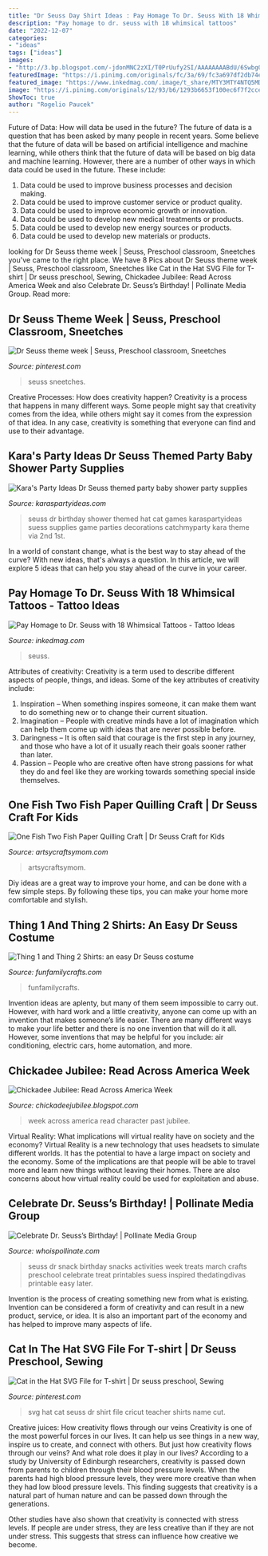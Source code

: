 ```yaml
---
title: "Dr Seuss Day Shirt Ideas : Pay Homage To Dr. Seuss With 18 Whimsical Tattoos"
description: "Pay homage to dr. seuss with 18 whimsical tattoos"
date: "2022-12-07"
categories:
- "ideas"
tags: ["ideas"]
images:
- "http://3.bp.blogspot.com/-jdonMNC2zXI/T0PrUufy2SI/AAAAAAAABdU/6Swbg0p_T8g/s1600/Alice.jpg"
featuredImage: "https://i.pinimg.com/originals/fc/3a/69/fc3a697df2db74e7a0afab18a3dafe86.jpg"
featured_image: "https://www.inkedmag.com/.image/t_share/MTY3MTY4NTQ5MDU0MzI1ODc2/dr-seuss-tattoos-fb.jpg"
image: "https://i.pinimg.com/originals/12/93/b6/1293b6653f100ec6f7f2cce51eb25564.jpg"
ShowToc: true
author: "Rogelio Paucek"
---
```



Future of Data: How will data be used in the future?
The future of data is a question that has been asked by many people in recent years. Some believe that the future of data will be based on artificial intelligence and machine learning, while others think that the future of data will be based on big data and machine learning. However, there are a number of other ways in which data could be used in the future. These include:
1. Data could be used to improve business processes and decision making.
2. Data could be used to improve customer service or product quality.
3. Data could be used to improve economic growth or innovation.
4. Data could be used to develop new medical treatments or products.
5. Data could be used to develop new energy sources or products.
6. Data could be used to develop new materials or products.

	

		
looking for Dr Seuss theme week | Seuss, Preschool classroom, Sneetches you've came to the right place. We have 8 Pics about Dr Seuss theme week | Seuss, Preschool classroom, Sneetches like Cat in the Hat SVG File for T-shirt | Dr seuss preschool, Sewing, Chickadee Jubilee: Read Across America Week and also Celebrate Dr. Seuss’s Birthday! | Pollinate Media Group. Read more:
		
    
## Dr Seuss Theme Week | Seuss, Preschool Classroom, Sneetches

<img loading=lazy src="https://i.pinimg.com/originals/12/93/b6/1293b6653f100ec6f7f2cce51eb25564.jpg" onerror="this.onerror=null;this.src='https://tse2.mm.bing.net/th?id=OIP.DxQfpTe-2zqzeGi0xH8P9gHaNK&amp;pid=15.1';" alt="Dr Seuss theme week | Seuss, Preschool classroom, Sneetches">

_Source: pinterest.com_

>seuss sneetches. 

	

Creative Processes: How does creativity happen?
Creativity is a process that happens in many different ways. Some people might say that creativity comes from the idea, while others might say it comes from the expression of that idea. In any case, creativity is something that everyone can find and use to their advantage.

    
## Kara&#039;s Party Ideas Dr Seuss Themed Party Baby Shower Party Supplies

<img loading=lazy src="http://www.karaspartyideas.com/wp-content/uploads/2013/04/Dr-Seuss_party-game-727x1024_600x845.jpg" onerror="this.onerror=null;this.src='https://tse1.mm.bing.net/th?id=OIP.GG2Eu0uqwyyA8uqsBLABhwHaKb&amp;pid=15.1';" alt="Kara&#039;s Party Ideas Dr Seuss themed party baby shower party supplies">

_Source: karaspartyideas.com_

>seuss dr birthday shower themed hat cat games karaspartyideas suess supplies game parties decorations catchmyparty kara theme via 2nd 1st. 

	

In a world of constant change, what is the best way to stay ahead of the curve? With new ideas, that's always a question. In this article, we will explore 5 ideas that can help you stay ahead of the curve in your career.

    
## Pay Homage To Dr. Seuss With 18 Whimsical Tattoos - Tattoo Ideas

<img loading=lazy src="https://www.inkedmag.com/.image/t_share/MTY3MTY4NTQ5MDU0MzI1ODc2/dr-seuss-tattoos-fb.jpg" onerror="this.onerror=null;this.src='https://tse4.mm.bing.net/th?id=OIP.Oxp6wr-vr1-L-F6W_FQBxQHaD4&amp;pid=15.1';" alt="Pay Homage to Dr. Seuss with 18 Whimsical Tattoos - Tattoo Ideas">

_Source: inkedmag.com_

>seuss. 

	

Attributes of creativity:
Creativity is a term used to describe different aspects of people, things, and ideas. Some of the key attributes of creativity include: 
1. Inspiration – When something inspires someone, it can make them want to do something new or to change their current situation.
2. Imagination – People with creative minds have a lot of imagination which can help them come up with ideas that are never possible before. 
3. Daringness – It is often said that courage is the first step in any journey, and those who have a lot of it usually reach their goals sooner rather than later. 
4. Passion – People who are creative often have strong passions for what they do and feel like they are working towards something special inside themselves.

    
## One Fish Two Fish Paper Quilling Craft | Dr Seuss Craft For Kids

<img loading=lazy src="https://i2.wp.com/artsycraftsymom.com/content/uploads/2019/03/One-Fish-Two-Fish-Quilling-craft-pin-1.jpg?fit=680%2C971&amp;ssl=1" onerror="this.onerror=null;this.src='https://tse4.mm.bing.net/th?id=OIP.LUdxqgRV0bMZwrUmRkBRbgHaKk&amp;pid=15.1';" alt="One Fish Two Fish Paper Quilling Craft | Dr Seuss Craft for Kids">

_Source: artsycraftsymom.com_

>artsycraftsymom. 

	

Diy ideas are a great way to improve your home, and can be done with a few simple steps. By following these tips, you can make your home more comfortable and stylish.

    
## Thing 1 And Thing 2 Shirts: An Easy Dr Seuss Costume

<img loading=lazy src="https://funfamilycrafts.com/wp-content/uploads/2018/02/Final-Thing-1-2.jpeg" onerror="this.onerror=null;this.src='https://tse2.mm.bing.net/th?id=OIP.T8M97g-yXB9WTxHIeW0YUgHaHa&amp;pid=15.1';" alt="Thing 1 and Thing 2 Shirts: an easy Dr Seuss costume">

_Source: funfamilycrafts.com_

>funfamilycrafts. 

	

Invention ideas are aplenty, but many of them seem impossible to carry out. However, with hard work and a little creativity, anyone can come up with an invention that makes someone’s life easier. There are many different ways to make your life better and there is no one invention that will do it all. However, some inventions that may be helpful for you include: air conditioning, electric cars, home automation, and more.

    
## Chickadee Jubilee: Read Across America Week

<img loading=lazy src="http://3.bp.blogspot.com/-jdonMNC2zXI/T0PrUufy2SI/AAAAAAAABdU/6Swbg0p_T8g/s1600/Alice.jpg" onerror="this.onerror=null;this.src='https://tse1.mm.bing.net/th?id=OIP.S_19Mp5fLRjd6Eu8l-u8eQHaJ4&amp;pid=15.1';" alt="Chickadee Jubilee: Read Across America Week">

_Source: chickadeejubilee.blogspot.com_

>week across america read character past jubilee. 

	

Virtual Reality: What implications will virtual reality have on society and the economy?
Virtual Reality is a new technology that uses headsets to simulate different worlds. It has the potential to have a large impact on society and the economy. Some of the implications are that people will be able to travel more and learn new things without leaving their homes. There are also concerns about how virtual reality could be used for exploitation and abuse.

    
## Celebrate Dr. Seuss’s Birthday! | Pollinate Media Group

<img loading=lazy src="http://whoispollinate.com/wp-content/uploads/2015/02/a6b68c8f65f6a217c1071531c9a40eeb.jpg" onerror="this.onerror=null;this.src='https://tse1.mm.bing.net/th?id=OIP.pnRCEHXYiYxhYnxdmprd-AHaNO&amp;pid=15.1';" alt="Celebrate Dr. Seuss’s Birthday! | Pollinate Media Group">

_Source: whoispollinate.com_

>seuss dr snack birthday snacks activities week treats march crafts preschool celebrate treat printables suess inspired thedatingdivas printable easy later. 

	

Invention is the process of creating something new from what is existing. Invention can be considered a form of creativity and can result in a new product, service, or idea. It is also an important part of the economy and has helped to improve many aspects of life.

    
## Cat In The Hat SVG File For T-shirt | Dr Seuss Preschool, Sewing

<img loading=lazy src="https://i.pinimg.com/originals/fc/3a/69/fc3a697df2db74e7a0afab18a3dafe86.jpg" onerror="this.onerror=null;this.src='https://tse4.mm.bing.net/th?id=OIP.MAp9BnocSLI26dT-xVMQwwHaJ4&amp;pid=15.1';" alt="Cat in the Hat SVG File for T-shirt | Dr seuss preschool, Sewing">

_Source: pinterest.com_

>svg hat cat seuss dr shirt file cricut teacher shirts name cut. 

	

Creative juices: How creativity flows through our veins
Creativity is one of the most powerful forces in our lives. It can help us see things in a new way, inspire us to create, and connect with others. But just how creativity flows through our veins? And what role does it play in our lives?
According to a study by University of Edinburgh researchers, creativity is passed down from parents to children through their blood pressure levels. When the parents had high blood pressure levels, they were more creative than when they had low blood pressure levels. This finding suggests that creativity is a natural part of human nature and can be passed down through the generations.

Other studies have also shown that creativity is connected with stress levels. If people are under stress, they are less creative than if they are not under stress. This suggests that stress can influence how creative we become.

